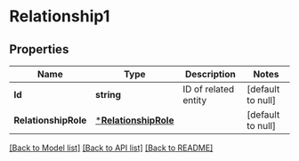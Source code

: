# Relationship1

## Properties
Name | Type | Description | Notes
------------ | ------------- | ------------- | -------------
**Id** | **string** | ID of related entity | [default to null]
**RelationshipRole** | [***RelationshipRole**](relationship_role.md) |  | [default to null]

[[Back to Model list]](../README.md#documentation-for-models) [[Back to API list]](../README.md#documentation-for-api-endpoints) [[Back to README]](../README.md)

